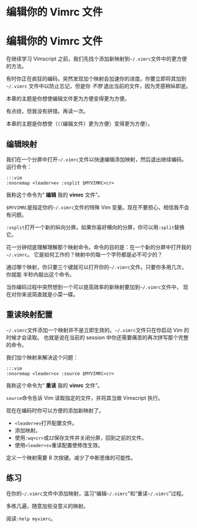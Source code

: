# 编辑你的 Vimrc 文件

# 编辑你的 Vimrc 文件

在继续学习 Vimscript 之前，我们先找个添加新映射到`~/.vimrc`文件中的更方便的方法。

有时你正在疯狂的编码，突然发现加个映射会加速你的进度。你要立即将其加到`~/.vimrc` 文件中以防止忘记，但是你 *不想* 退出当前的文件，因为灵感稍纵即逝。

本章的主题是你想使编辑文件更为方便变得更为方便。

有点绕，但我没有拼错。再读一次。

本章的主题是你想使（（（编辑文件）更为方便）变得更为方便）。

## 编辑映射

我们在一个分屏中打开`~/.vimrc`文件以快速编辑添加映射，然后退出继续编码。运行命令：

```
:::vim
:nnoremap <leader>ev :vsplit $MYVIMRC<cr> 
```

我称这个命令为“ **编辑** 我的 **vimrc** 文件”。

`$MYVIMRC`是指定你的`~/.vimrc`文件的特殊 Vim 变量。现在不要担心，相信我不会有问题。

`:vsplit`打开一个新的纵向分屏。如果你喜好横向的分屏，你可以用`:split`替换它。

花一分钟彻底理解理解那个映射命令。命令的目的是：在一个新的分屏中打开我的`~/.vimrc`。 它是如何工作的？映射中的每一个字符都是必不可少的？

通过哪个映射，你只要三个键就可以打开你的`~/.vimrc`文件。只要你多用几次，你就能 半秒内敲出这个命令。

当你编码过程中突然想到一个可以提高效率的新映射要加到`~/.vimrc`文件中， 现在对你来说简直就是小菜一碟。

## 重读映射配置

`~/.vimrc`文件添加一个映射并不是立即生效的。`~/.vimrc`文件只在你启动 Vim 的时候才会读取。 也就是说在当前的 session 中你还需要痛苦的再次拼写那个完整的命令。

我们加个映射来解决这个问题：

```
:::vim
:nnoremap <leader>sv :source $MYVIMRC<cr> 
```

我称这个命令为“ **重读** 我的 **vimrc** 文件”。

`source`命令告诉 Vim 读取指定的文件，并将其当做 Vimscript 执行。

现在在编码时你可以方便的添加新映射了。

*   `<leader>ev`打开配置文件。
*   添加映射。
*   使用`:wq<cr>`或`ZZ`保存文件并关闭分屏，回到之前的文件。
*   使用`<leader>sv`重读配置使修改生效。

定义一个映射需要 8 次按键。减少了中断思维的可能性。

## 练习

在你的`~/.vimrc`文件中添加映射，温习“编辑`~/.vimrc`”和“重读`~/.vimrc`”过程。

多练几遍，随意加些没意义的映射。

阅读`:help myvimrc`。